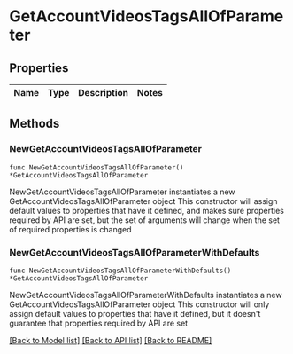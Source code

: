 # GetAccountVideosTagsAllOfParameter

## Properties

Name | Type | Description | Notes
------------ | ------------- | ------------- | -------------

## Methods

### NewGetAccountVideosTagsAllOfParameter

`func NewGetAccountVideosTagsAllOfParameter() *GetAccountVideosTagsAllOfParameter`

NewGetAccountVideosTagsAllOfParameter instantiates a new GetAccountVideosTagsAllOfParameter object
This constructor will assign default values to properties that have it defined,
and makes sure properties required by API are set, but the set of arguments
will change when the set of required properties is changed

### NewGetAccountVideosTagsAllOfParameterWithDefaults

`func NewGetAccountVideosTagsAllOfParameterWithDefaults() *GetAccountVideosTagsAllOfParameter`

NewGetAccountVideosTagsAllOfParameterWithDefaults instantiates a new GetAccountVideosTagsAllOfParameter object
This constructor will only assign default values to properties that have it defined,
but it doesn't guarantee that properties required by API are set


[[Back to Model list]](../README.md#documentation-for-models) [[Back to API list]](../README.md#documentation-for-api-endpoints) [[Back to README]](../README.md)


